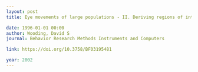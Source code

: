 ```yaml
---
layout: post
title: Eye movements of large populations - II. Deriving regions of interest, coverage, and similarity using fixation maps

date: 1996-01-01 00:00
author: Wooding, David S
journal: Behavior Research Methods Instruments and Computers

link: https://doi.org/10.3758/BF03195481

year: 2002
---
```




